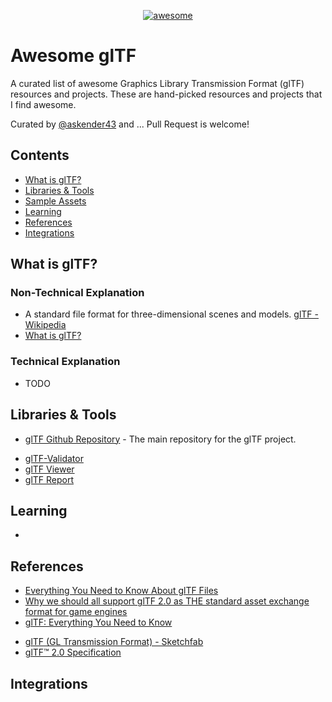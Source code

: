 <p align="center">
  <a href="https://awesome.re"><img alt="awesome" src="https://awesome.re/badge.svg" /></a>
</p>

# Awesome glTF
A curated list of awesome Graphics Library Transmission Format (glTF) resources and projects. These are hand-picked resources and projects that I find awesome.

Curated by [@askender43](https://twitter.com/askender43) and ...
Pull Request is welcome!

## Contents
- [What is glTF?](#what-is-glTF)
- [Libraries & Tools](#libraries--tools)
- [Sample Assets](#sample-assets)
- [Learning](#learning)
- [References](#references)
- [Integrations](#integrations)

## What is glTF?
### Non-Technical Explanation
- A standard file format for three-dimensional scenes and models. [glTF - Wikipedia](https://en.wikipedia.org/wiki/GlTF)
- [What is glTF?](https://www.khronos.org/gltf/)

### Technical Explanation
* TODO

## Libraries & Tools
* [glTF Github Repository](https://github.com/KhronosGroup/glTF) - The main repository for the glTF project.
- [glTF-Validator](https://github.com/KhronosGroup/glTF-Validator)
- [glTF Viewer](https://gltf-viewer.donmccurdy.com/)
- [glTF Report](https://gltf.report/)

## Learning
- [](https://github.com/KhronosGroup/glTF-Tutorials)

## References
* [Everything You Need to Know About glTF Files](https://www.marxentlabs.com/gltf-files/)
* [Why we should all support glTF 2.0 as THE standard asset exchange format for game engines](https://godotengine.org/article/we-should-all-use-gltf-20-export-3d-assets-game-engines/)
* [glTF: Everything You Need to Know](https://www.threekit.com/blog/gltf-everything-you-need-to-know)
- [glTF (GL Transmission Format) - Sketchfab](https://sketchfab.com/features/gltf)
- [glTF™ 2.0 Specification](https://registry.khronos.org/glTF/specs/2.0/glTF-2.0.html)

## Integrations
